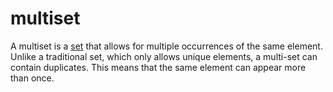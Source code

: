 # multiset

A multiset is a [set](/data_md/mathematics/definitions/foundamental/set.md) that allows for multiple occurrences of the same element. Unlike a traditional set, which only allows unique elements, a multi-set can contain duplicates. This means that the same element can appear more than once.
